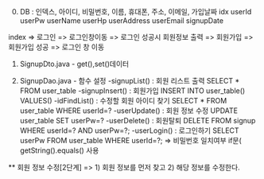 0. DB : 인덱스, 아이디, 비밀번호, 이름, 휴대폰, 주소, 이메일, 가입날짜
	idx
	userId
	userPw
	userName
	userHp
	userAddress
	userEmail
	signupDate

index => 로그인 => 로그인창이동 => 로그인 성공시 회원정보 출력
	  => 회원가입 => 회원가입 성공 => 로그인 창 이동



1. SignupDto.java - get(),set()데이터

2. SignupDao.java - 함수 설정
	-signupList() : 회원 리스트 출력 SELECT * FROM user_table
	-signupInsert() : 회원가입 INSERT INTO user_table() VALUES()
	-idFindList() : 수정할 회원 아이디 찾기 SELECT * FROM user_table WHERE userId=?
	-userUpdate() : 회원 정보 수정 UPDATE user_table SET userPw=?
	-userDelete() : 회원탈퇴 DELETE FROM signup WHERE userId=? AND userPw=?;
	-userLogin() : 로그인하기 SELECT userPw FROM user_table WHERE userId=?;  => 비밀번호 일치여부 if문( getString().equals() 사용

** 회원 정보 수정[2단계] => 1) 회원 정보를 먼저 찾고 2) 해당 정보를 수정한다. 

